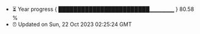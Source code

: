 - ⏳ Year progress { ████████████████████████▁▁▁▁▁▁ } 80.58 %
- ⏰ Updated on Sun, 22 Oct 2023 02:25:24 GMT

